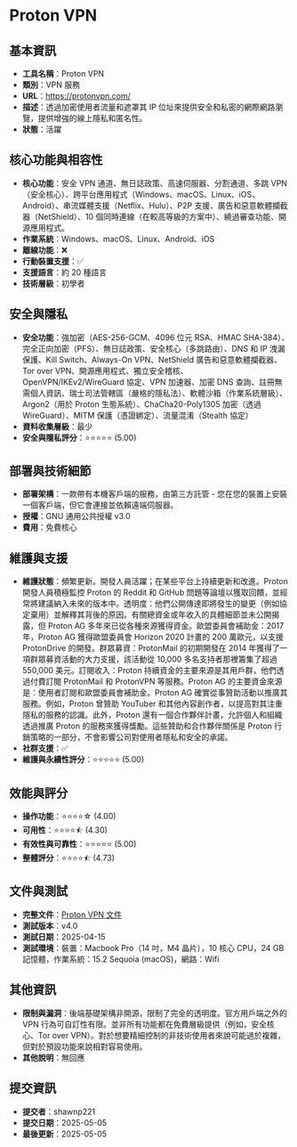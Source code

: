 # Proton VPN

## 基本資訊
- **工具名稱**：Proton VPN
- **類別**：VPN 服務
- **URL**：https://protonvpn.com/
- **描述**：透過加密使用者流量和遮罩其 IP 位址來提供安全和私密的網際網路瀏覽，提供增強的線上隱私和匿名性。
- **狀態**：活躍

## 核心功能與相容性
- **核心功能**：安全 VPN 通道、無日誌政策、高速伺服器、分割通道、多跳 VPN（安全核心）、跨平台應用程式（Windows、macOS、Linux、iOS、Android）、串流媒體支援（Netflix、Hulu）、P2P 支援、廣告和惡意軟體攔截器（NetShield）、10 個同時連線（在較高等級的方案中）、繞過審查功能、開源應用程式。
- **作業系統**：Windows、macOS、Linux、Android、iOS
- **離線功能**：❌
- **行動裝置支援**：✅
- **支援語言**：約 20 種語言
- **技術層級**：初學者

## 安全與隱私
- **安全功能**：強加密（AES-256-GCM、4096 位元 RSA、HMAC SHA-384）、完全正向加密（PFS）、無日誌政策、安全核心（多跳路由）、DNS 和 IP 洩漏保護、Kill Switch、Always-On VPN、NetShield 廣告和惡意軟體攔截器、Tor over VPN、開源應用程式、獨立安全稽核、OpenVPN/IKEv2/WireGuard 協定、VPN 加速器、加密 DNS 查詢、註冊無需個人資訊、瑞士司法管轄區（嚴格的隱私法）、軟體沙箱（作業系統層級）、Argon2（用於 Proton 生態系統）、ChaCha20-Poly1305 加密（透過 WireGuard）、MITM 保護（憑證綁定）、流量混淆（Stealth 協定）
- **資料收集層級**：最少
- **安全與隱私評分**：⭐⭐⭐⭐⭐ (5.00)

## 部署與技術細節
- **部署架構**：一款帶有本機客戶端的服務，由第三方託管 - 您在您的裝置上安裝一個客戶端，但它會連接並依賴遠端伺服器。
- **授權**：GNU 通用公共授權 v3.0
- **費用**：免費核心

## 維護與支援
- **維護狀態**：頻繁更新。開發人員活躍；在某些平台上持續更新和改進。Proton 開發人員積極監控 Proton 的 Reddit 和 GitHub 問題等論壇以獲取回饋，並經常將建議納入未來的版本中。透明度：他們公開傳達即將發生的變更（例如協定棄用）並解釋其背後的原因。有關總資金或年收入的具體細節並未公開揭露，但 Proton AG 多年來已從各種來源獲得資金。歐盟委員會補助金：2017 年，Proton AG 獲得歐盟委員會 Horizon 2020 計畫的 200 萬歐元，以支援 ProtonDrive 的開發。群眾募資：ProtonMail 的初期開發在 2014 年獲得了一項群眾募資活動的大力支援，該活動從 10,000 多名支持者那裡籌集了超過 550,000 美元。訂閱收入：Proton 持續資金的主要來源是其用戶群，他們透過付費訂閱 ProtonMail 和 ProtonVPN 等服務。Proton AG 的主要資金來源是：使用者訂閱和歐盟委員會補助金。Proton AG 確實從事贊助活動以推廣其服務。例如，Proton 曾贊助 YouTuber 和其他內容創作者，以提高對其注重隱私的服務的認識。此外，Proton 還有一個合作夥伴計畫，允許個人和組織透過推廣 Proton 的服務來獲得獎勵。這些贊助和合作夥伴關係是 Proton 行銷策略的一部分，不會影響公司對使用者隱私和安全的承諾。
- **社群支援**：✅
- **維護與永續性評分**：⭐⭐⭐⭐⭐ (5.00)

## 效能與評分
- **操作功能**：⭐⭐⭐⭐☆ (4.00)
- **可用性**：⭐⭐⭐⭐⯪ (4.30)
- **有效性與可靠性**：⭐⭐⭐⭐⭐ (5.00)
- **整體評分**：⭐⭐⭐⭐⯪ (4.73)

## 文件與測試
- **完整文件**：[Proton VPN 文件](https://github.com/user-attachments/files/20034866/ProtonVPN.Analysis.pdf)
- **測試版本**：v4.0
- **測試日期**：2025-04-15
- **測試環境**：裝置：Macbook Pro（14 吋，M4 晶片），10 核心 CPU，24 GB 記憶體，作業系統：15.2 Sequoia (macOS)，網路：Wifi

## 其他資訊
- **限制與漏洞**：後端基礎架構非開源，限制了完全的透明度。官方用戶端之外的 VPN 行為可自訂性有限。並非所有功能都在免費層級提供（例如，安全核心、Tor over VPN）。對於想要精細控制的非技術使用者來說可能過於複雜，但對於預設功能來說相對容易使用。
- **其他說明**：無回應

## 提交資訊
- **提交者**：shawnp221
- **提交日期**：2025-05-05
- **最後更新**：2025-05-05